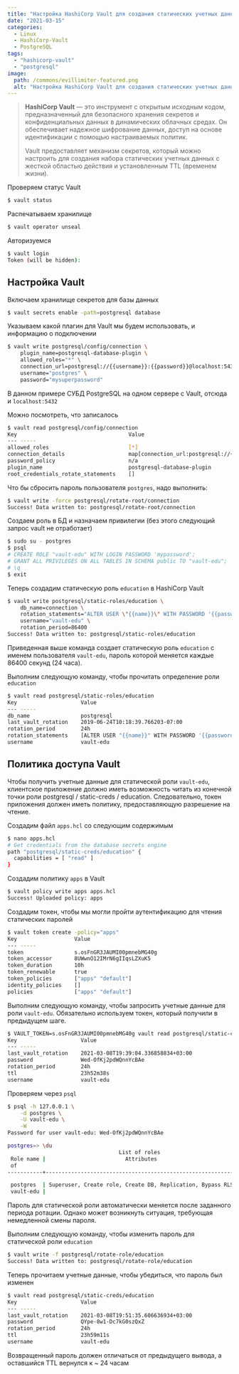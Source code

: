 ```yaml
---
title: "Настройка HashiCorp Vault для создания статических учетных данных PostgreSQL"
date: "2021-03-15"
categories: 
  - Linux
  - HashiCorp-Vault
  - PostgreSQL
tags: 
  - "hashicorp-vault"
  - "postgresql"
image:
  path: /commons/evillimiter-featured.png
  alt: "Настройка HashiCorp Vault для создания статических учетных данных PostgreSQL"
---
```


> **HashiСorp Vault** — это инструмент с открытым исходным кодом, предназначенный для безопасного хранения секретов и конфиденциальных данных в динамических облачных средах. Он обеспечивает надежное шифрование данных, доступ на основе идентификации с помощью настраиваемых политик.
> 
> Vault предоставляет механизм секретов, который можно настроить для создания набора статических учетных данных с жесткой областью действия и установленным TTL (временем жизни).

Проверяем статус Vault

```sh
$ vault status
```

Распечатываем хранилище

```sh
$ vault operator unseal
```

Авторизуемся

```sh
$ vault login
Token (will be hidden):
```

## Настройка Vault

Включаем хранилище секретов для базы данных

```sh
$ vault secrets enable -path=postgresql database
```

Указываем какой плагин для Vault мы будем использовать, и информацию о подключении

```sh
$ vault write postgresql/config/connection \
    plugin_name=postgresql-database-plugin \
    allowed_roles="*" \
    connection_url=postgresql://{{username}}:{{password}}@localhost:5432/postgres?sslmode=disable \
    username="postgres" \
    password="mysuperpassword"
```

В данном примере СУБД PostgreSQL на одном сервере с Vault, отсюда и `localhost:5432`

Можно посмотреть, что записалось

```sh
$ vault read postgresql/config/connection
Key                                   Value
--- -----
allowed_roles                         [*]
connection_details                    map[connection_url:postgresql://{{username}}:{{password}}@localhost:5432/postgres?sslmode=disable username:postgres]
password_policy                       n/a
plugin_name                           postgresql-database-plugin
root_credentials_rotate_statements    []
```

Что бы сбросить пароль пользователя `postgres`, надо выполнить:

```sh
$ vault write -force postgresql/rotate-root/connection
Success! Data written to: postgresql/rotate-root/connection
```

Создаем роль в БД и назначаем привилегии (без этого следующий запрос vault не отработает)

```sh
$ sudo su - postgres
$ psql
# CREATE ROLE "vault-edu" WITH LOGIN PASSWORD 'mypassword';
# GRANT ALL PRIVILEGES ON ALL TABLES IN SCHEMA public TO "vault-edu";
# \q
$ exit
```

Теперь создадим статическую роль `education` в HashiCorp Vault

```sh
$ vault write postgresql/static-roles/education \
    db_name=connection \
    rotation_statements="ALTER USER \"{{name}}\" WITH PASSWORD '{{password}}';" \
    username="vault-edu" \
    rotation_period=86400
Success! Data written to: postgresql/static-roles/education
```

Приведенная выше команда создает статическую роль `education` с именем пользователя `vault-edu`, пароль которой меняется каждые 86400 секунд (24 часа).

Выполним следующую команду, чтобы прочитать определение роли `education`

```sh
$ vault read postgresql/static-roles/education
Key                    Value
--- -----
db_name                postgresql
last_vault_rotation    2019-06-24T10:18:39.766203-07:00
rotation_period        24h
rotation_statements    [ALTER USER "{{name}}" WITH PASSWORD '{{password}}';]
username               vault-edu
```

## Политика доступа Vault

Чтобы получить учетные данные для статической роли `vault-edu`, клиентское приложение должно иметь возможность читать из конечной точки роли postgresql / static-creds / education. Следовательно, токен приложения должен иметь политику, предоставляющую разрешение на чтение.

Создадим файл `apps.hcl` со следующим содержимым

```sh
$ nano apps.hcl
# Get credentials from the database secrets engine
path "postgresql/static-creds/education" {
  capabilities = [ "read" ]
}
```

Создадим политику `apps` в Vault

```sh
$ vault policy write apps apps.hcl
Success! Uploaded policy: apps
```

Создадим токен, чтобы мы могли пройти аутентификацию для чтения статических паролей

```sh
$ vault token create -policy="apps"
Key                  Value
--- -----
token                s.osFnGR3JAUMI00pmnebMG40g
token_accessor       8UWwnO12IMrN6gIIqsLZXuK5
token_duration       10h
token_renewable      true
token_policies       ["apps" "default"]
identity_policies    []
policies             ["apps" "default"]
```

Выполним следующую команду, чтобы запросить учетные данные для роли `vault-edu`. Обязательно используем токен, который получили в предыдущем шаге.

```sh
$ VAULT_TOKEN=s.osFnGR3JAUMI00pmnebMG40g vault read postgresql/static-creds/education
Key                    Value
--- -----
last_vault_rotation    2021-03-08T19:39:04.336858834+03:00
password               Wed-OfKj2pdWQnnYcBAe
rotation_period        24h
ttl                    23h52m38s
username               vault-edu
```

Проверяем через `psql`

```sh
$ psql -h 127.0.0.1 \
    -d postgres \
    -U vault-edu \
    -W
Password for user vault-edu: Wed-OfKj2pdWQnnYcBAe
```

```sh
postgres=> \du
                                   List of roles
 Role name |                         Attributes                         | Member
 of
-----------+------------------------------------------------------------+-------

 postgres  | Superuser, Create role, Create DB, Replication, Bypass RLS | {}
 vault-edu |                                                            | {}
```

Пароль для статической роли автоматически меняется после заданного периода ротации. Однако может возникнуть ситуация, требующая немедленной смены пароля.

Выполним следующую команду, чтобы изменить пароль для статической роли `education`

```sh
$ vault write -f postgresql/rotate-role/education
Success! Data written to: postgresql/rotate-role/education
```

Теперь прочитаем учетные данные, чтобы убедиться, что пароль был изменен

```sh
$ vault read postgresql/static-creds/education
Key                    Value
--- -----
last_vault_rotation    2021-03-08T19:51:35.606636934+03:00
password               QYpe-8w1-Dc7kG0szQxZ
rotation_period        24h
ttl                    23h59m11s
username               vault-edu
```

Возвращенный пароль должен отличаться от предыдущего вывода, а оставшийся TTL вернулся к ~ 24 часам